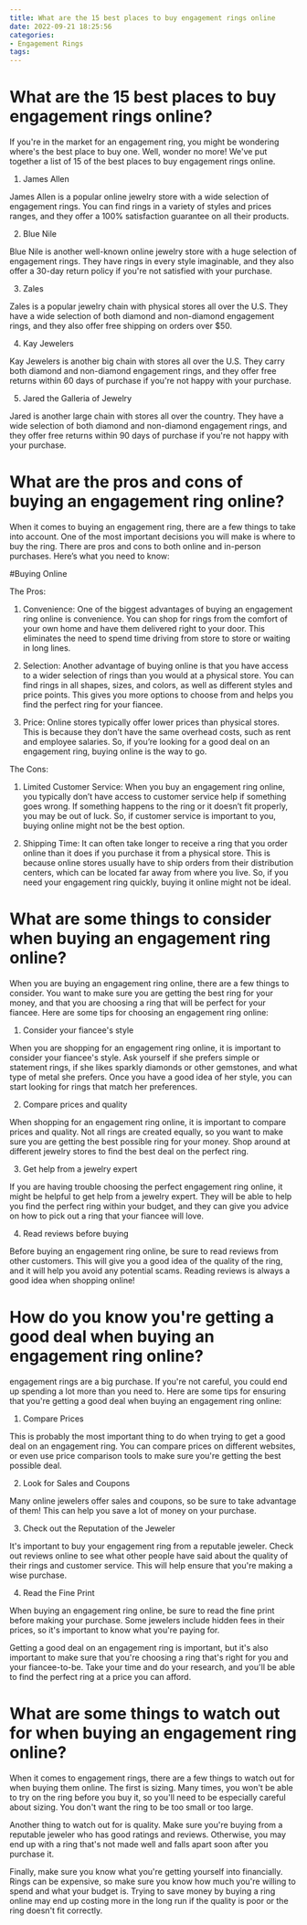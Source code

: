 ```yaml
---
title: What are the 15 best places to buy engagement rings online
date: 2022-09-21 18:25:56
categories:
- Engagement Rings
tags:
---
```



#  What are the 15 best places to buy engagement rings online?

If you're in the market for an engagement ring, you might be wondering where's the best place to buy one. Well, wonder no more! We've put together a list of 15 of the best places to buy engagement rings online.

1. James Allen

James Allen is a popular online jewelry store with a wide selection of engagement rings. You can find rings in a variety of styles and prices ranges, and they offer a 100% satisfaction guarantee on all their products.

2. Blue Nile

Blue Nile is another well-known online jewelry store with a huge selection of engagement rings. They have rings in every style imaginable, and they also offer a 30-day return policy if you're not satisfied with your purchase.

3. Zales

Zales is a popular jewelry chain with physical stores all over the U.S. They have a wide selection of both diamond and non-diamond engagement rings, and they also offer free shipping on orders over $50.

4. Kay Jewelers

Kay Jewelers is another big chain with stores all over the U.S. They carry both diamond and non-diamond engagement rings, and they offer free returns within 60 days of purchase if you're not happy with your purchase.


5. Jared the Galleria of Jewelry

Jared is another large chain with stores all over the country. They have a wide selection of both diamond and non-diamond engagement rings, and they offer free returns within 90 days of purchase if you're not happy with your purchase.

#  What are the pros and cons of buying an engagement ring online?

When it comes to buying an engagement ring, there are a few things to take into account. One of the most important decisions you will make is where to buy the ring. There are pros and cons to both online and in-person purchases. Here’s what you need to know:

#Buying Online

The Pros:

1. Convenience: One of the biggest advantages of buying an engagement ring online is convenience. You can shop for rings from the comfort of your own home and have them delivered right to your door. This eliminates the need to spend time driving from store to store or waiting in long lines.

2. Selection: Another advantage of buying online is that you have access to a wider selection of rings than you would at a physical store. You can find rings in all shapes, sizes, and colors, as well as different styles and price points. This gives you more options to choose from and helps you find the perfect ring for your fiancee.

3. Price: Online stores typically offer lower prices than physical stores. This is because they don’t have the same overhead costs, such as rent and employee salaries. So, if you’re looking for a good deal on an engagement ring, buying online is the way to go.

The Cons:

1. Limited Customer Service: When you buy an engagement ring online, you typically don’t have access to customer service help if something goes wrong. If something happens to the ring or it doesn’t fit properly, you may be out of luck. So, if customer service is important to you, buying online might not be the best option.

2. Shipping Time: It can often take longer to receive a ring that you order online than it does if you purchase it from a physical store. This is because online stores usually have to ship orders from their distribution centers, which can be located far away from where you live. So, if you need your engagement ring quickly, buying it online might not be ideal.

#  What are some things to consider when buying an engagement ring online?

When you are buying an engagement ring online, there are a few things to consider. You want to make sure you are getting the best ring for your money, and that you are choosing a ring that will be perfect for your fiancee. Here are some tips for choosing an engagement ring online:

1. Consider your fiancee's style

When you are shopping for an engagement ring online, it is important to consider your fiancee's style. Ask yourself if she prefers simple or statement rings, if she likes sparkly diamonds or other gemstones, and what type of metal she prefers. Once you have a good idea of her style, you can start looking for rings that match her preferences.

2. Compare prices and quality

When shopping for an engagement ring online, it is important to compare prices and quality. Not all rings are created equally, so you want to make sure you are getting the best possible ring for your money. Shop around at different jewelry stores to find the best deal on the perfect ring.

3. Get help from a jewelry expert

If you are having trouble choosing the perfect engagement ring online, it might be helpful to get help from a jewelry expert. They will be able to help you find the perfect ring within your budget, and they can give you advice on how to pick out a ring that your fiancee will love.

4. Read reviews before buying

Before buying an engagement ring online, be sure to read reviews from other customers. This will give you a good idea of the quality of the ring, and it will help you avoid any potential scams. Reading reviews is always a good idea when shopping online!

#  How do you know you're getting a good deal when buying an engagement ring online?

 engagement rings are a big purchase. If you're not careful, you could end up spending a lot more than you need to. Here are some tips for ensuring that you're getting a good deal when buying an engagement ring online:

1. Compare Prices

This is probably the most important thing to do when trying to get a good deal on an engagement ring. You can compare prices on different websites, or even use price comparison tools to make sure you're getting the best possible deal.

2. Look for Sales and Coupons

Many online jewelers offer sales and coupons, so be sure to take advantage of them! This can help you save a lot of money on your purchase.

3. Check out the Reputation of the Jeweler

It's important to buy your engagement ring from a reputable jeweler. Check out reviews online to see what other people have said about the quality of their rings and customer service. This will help ensure that you're making a wise purchase.

4. Read the Fine Print

When buying an engagement ring online, be sure to read the fine print before making your purchase. Some jewelers include hidden fees in their prices, so it's important to know what you're paying for.


 Getting a good deal on an engagement ring is important, but it's also important to make sure that you're choosing a ring that's right for you and your fiancee-to-be. Take your time and do your research, and you'll be able to find the perfect ring at a price you can afford.

#  What are some things to watch out for when buying an engagement ring online?

When it comes to engagement rings, there are a few things to watch out for when buying them online. The first is sizing. Many times, you won't be able to try on the ring before you buy it, so you'll need to be especially careful about sizing. You don't want the ring to be too small or too large.

Another thing to watch out for is quality. Make sure you're buying from a reputable jeweler who has good ratings and reviews. Otherwise, you may end up with a ring that's not made well and falls apart soon after you purchase it.

Finally, make sure you know what you're getting yourself into financially. Rings can be expensive, so make sure you know how much you're willing to spend and what your budget is. Trying to save money by buying a ring online may end up costing more in the long run if the quality is poor or the ring doesn't fit correctly.